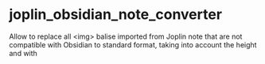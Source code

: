 # joplin_obsidian_note_converter
Allow to replace all &lt;img> balise imported from Joplin note that are not compatible with Obsidian to standard format, taking into account the height and with

